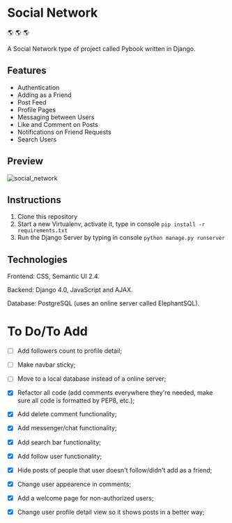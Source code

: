# Social Network

:earth_americas: :earth_americas: :earth_americas:

A Social Network type of project called Pybook written in Django.

## Features

- Authentication
- Adding as a Friend
- Post Feed
- Profile Pages
- Messaging between Users
- Like and Comment on Posts
- Notifications on Friend Requests
- Search Users

## Preview

![social_network](https://user-images.githubusercontent.com/86254474/175503144-70b07513-1a24-400a-80ce-bd8669167660.png)

## Instructions

1. Clone this repository
2. Start a new Virtualenv, activate it, type in console `pip install -r requirements.txt`
3. Run the Django Server by typing in console `python manage.py runserver`

## Technologies

Frontend: CSS, Semantic UI 2.4.

Backend: Django 4.0, JavaScript and AJAX.

Database: PostgreSQL (uses an online server called ElephantSQL).

# To Do/To Add

- [ ] Add followers count to profile detail;



- [ ] Make navbar sticky;

- [ ] Move to a local database instead of a online server;

- [x] Refactor all code (add comments everywhere they're needed, make sure all code is formatted by PEP8, etc.);

- [x] Add delete comment functionality; 

- [x] Add messenger/chat functionality;

- [x] Add search bar functionality;

- [x] Add follow user functionality;

- [x] Hide posts of people that user doesn't follow/didn't add as a friend;

- [x] Change user appearence in comments;

- [x] Add a welcome page for non-authorized users;

- [x] Change user profile detail view so it shows posts in a better way;
